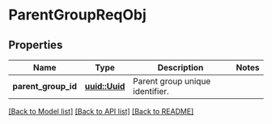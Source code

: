 # ParentGroupReqObj

## Properties

Name | Type | Description | Notes
------------ | ------------- | ------------- | -------------
**parent_group_id** | [**uuid::Uuid**](uuid::Uuid.md) | Parent group unique identifier. | 

[[Back to Model list]](../README.md#documentation-for-models) [[Back to API list]](../README.md#documentation-for-api-endpoints) [[Back to README]](../README.md)



